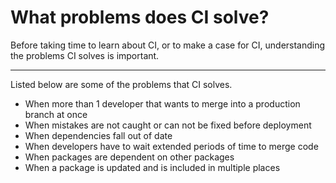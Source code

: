 # What problems does CI solve?

Before taking time to learn about CI, or to make a case for CI, understanding the problems CI solves is important.

---

Listed below are some of the problems that CI solves.

- When more than 1 developer that wants to merge into a production branch at once
- When mistakes are not caught or can not be fixed before deployment
- When dependencies fall out of date
- When developers have to wait extended periods of time to merge code
- When packages are dependent on other packages
- When a package is updated and is included in multiple places
